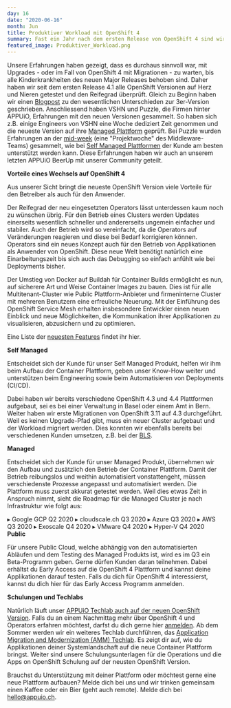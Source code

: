 ```yaml
---
day: 16
date: "2020-06-16"
month: Jun
title: Produktiver Workload mit OpenShift 4
summary: Fast ein Jahr nach dem ersten Release von OpenShift 4 sind wir der Meinung, dass die OpenShift Container Platform (OCP) in der Version 4.4 bereit für produktiven Workload ist.
featured_image: Produktiver_Workload.png
---
```

Unsere Erfahrungen haben gezeigt, dass es durchaus sinnvoll war, mit Upgrades - oder im Fall von OpenShift 4 mit Migrationen - zu warten, bis alle Kinderkrankheiten des neuen Major Releases behoben sind. Daher haben wir seit dem ersten Release 4.1 alle OpenShift Versionen auf Herz und Nieren getestet und den Reifegrad überprüft. Gleich zu Beginn haben wir einen [Blogpost](https://appuio.ch/blog.html#2019-Aug-29) zu den wesentlichen Unterschieden zur 3er-Version geschrieben. Anschliessend haben VSHN und Puzzle, die Firmen hinter APPUiO, Erfahrungen mit den neuen Versionen gesammelt. So haben sich z.B. einige Engineers von VSHN eine Woche dediziert Zeit genommen und die neueste Version auf ihre [Managed Plattform](https://www.appuio.ch/managed-private.html) geprüft. Bei Puzzle wurden Erfahrungen an der [mid-week](https://appuio.ch/blog.html#2020-Jan-30) (eine "Projektwoche" des Middleware-Teams) gesammelt, wie bei [Self Managed Plattformen](https://www.appuio.ch/unmanaged.html) der Kunde am besten unterstützt werden kann. Diese Erfahrungen haben wir auch an unserem letzten APPUiO BeerUp mit unserer Community geteilt.

**Vorteile eines Wechsels auf OpenShift 4**

Aus unserer Sicht bringt die neueste OpenShift Version viele Vorteile für den Betreiber als auch für den Anwender.

Der Reifegrad der neu eingesetzten Operators lässt unterdessen kaum noch zu wünschen übrig. Für den Betrieb eines Clusters werden Updates einerseits wesentlich schneller und andererseits ungemein einfacher und stabiler. Auch der Betrieb wird so vereinfacht, da die Operators auf Veränderungen reagieren und diese bei Bedarf korrigieren können. Operators sind ein neues Konzept auch für den Betrieb von Applikationen als Anwender von OpenShift. Diese neue Welt benötigt natürlich eine Einarbeitungszeit bis sich auch das Debugging so einfach anfühlt wie bei Deployments bisher.

Der Umstieg von Docker auf Buildah für Container Builds ermöglicht es nun, auf sicherere Art und Weise Container Images zu bauen. Dies ist für alle Multitenant-Cluster wie Public Plattform-Anbieter und firmeninterne Cluster mit mehreren Benutzern eine erfreuliche Neuerung. Mit der Einführung des OpenShift Service Mesh erhalten insbesondere Entwickler einen neuen Einblick und neue Möglichkeiten, die Kommunikation ihrer Applikationen zu visualisieren, abzusichern und zu optimieren.

Eine Liste der [neuesten Features](https://docs.openshift.com/container-platform/4.4/release_notes/ocp-4-4-release-notes.html) findet ihr hier.

**Self Managed**

Entscheidet sich der Kunde für unser Self Managed Produkt, helfen wir ihm beim Aufbau der Container Plattform, geben unser Know-How weiter und unterstützen beim Engineering sowie beim Automatisieren von Deployments (CI/CD).

Dabei haben wir bereits verschiedene OpenShift 4.3 und 4.4 Plattformen aufgebaut, sei es bei einer Verwaltung in Basel oder einem Amt in Bern. Weiter haben wir erste Migrationen von OpenShift 3.11 auf 4.3 durchgeführt. Weil es keinen Upgrade-Pfad gibt, muss ein neuer Cluster aufgebaut und der Workload migriert werden. Dies konnten wir ebenfalls bereits bei verschiedenen Kunden umsetzen, z.B. bei der [BLS](https://www.puzzle.ch/referenzen/openshift-plattform-fuer-die-bls-ag).

**Managed**

Entscheidet sich der Kunde für unser Managed Produkt, übernehmen wir den Aufbau und zusätzlich den Betrieb der Container Plattform. Damit der Betrieb reibungslos und weithin automatisiert vonstattengeht, müssen verschiedenste Prozesse angepasst und automatisiert werden. Die Plattform muss zuerst akkurat getestet werden. Weil dies etwas Zeit in Anspruch nimmt, sieht die Roadmap für die Managed Cluster je nach Infrastruktur wie folgt aus:

▸ Google GCP Q2 2020
▸ cloudscale.ch Q3 2020
▸ Azure Q3 2020
▸ AWS Q3 2020
▸ Exoscale Q4 2020
▸ VMware Q4 2020
▸ Hyper-V Q4 2020
**Public**

Für unsere Public Cloud, welche abhängig von den automatisierten Abläufen und dem Testing des Managed Produkts ist, wird es im Q3 ein Beta-Programm geben. Gerne dürfen Kunden daran teilnehmen. Dabei erhältst du Early Access auf die OpenShift 4 Plattform und kannst deine Applikationen darauf testen. Falls du dich für OpenShift 4 interessierst, kannst du dich hier für das Early Access Programm anmelden.

<!--[if lte IE 8]> <script charset="utf-8" type="text/javascript" src="https://js.hsforms.net/forms/v2-legacy.js"></script> <![endif]-->
**Schulungen und Techlabs**

Natürlich läuft unser [APPUiO Techlab auch auf der neuen OpenShift Version](https://appuio.ch/blog.html#2020-Mar-18). Falls du an einem Nachmittag mehr über OpenShift 4 und Operators erfahren möchtest, darfst du dich gerne hier [anmelden](https://appuio.ch/techlabs.html). Ab dem Sommer werden wir ein weiteres Techlab durchführen, das [Application Migration and Modernization (AMM) Techlab](https://appuio.ch/ammtechlab.html). Es zeigt dir auf, wie du Applikationen deiner Systemlandschaft auf die neue Container Plattform bringst. Weiter sind unsere Schulungsunterlagen für die Operations und die Apps on OpenShift Schulung auf der neusten OpenShift Version.

Brauchst du Unterstützung mit deiner Plattform oder möchtest gerne eine neue Plattform aufbauen? Melde dich bei uns und wir trinken gemeinsam einen Kaffee oder ein Bier (geht auch remote). Melde dich bei [hello@appuio.ch](mailto:hello@appuio.ch).


